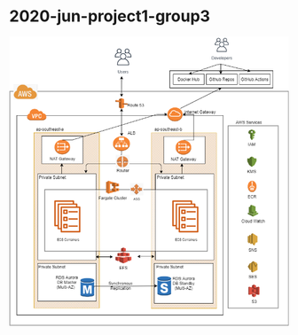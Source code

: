 # 2020-jun-project1-group3

<p align="center">
    <img src="docs/da-project1-v1.png" width="1000">
</p>
